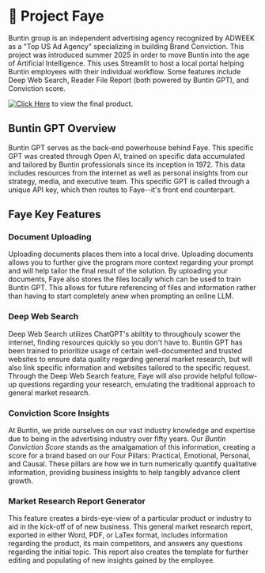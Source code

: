 # 📄 Project Faye

Buntin group is an independent advertising agency recognized by ADWEEK as a "Top US Ad Agency" specializing in building Brand Conviction. This project was introduced summer 2025 in order to move Buntin into the age of Artificial Intelligence. This uses Streamlit to host a local portal helping Buntin employees with their individual workflow. Some features include Deep Web Search, Reader File Report (both powered by Buntin GPT), and Conviction score. 

[![Click Here](https://static.streamlit.io/badges/streamlit_badge_black_white.svg)](https://buntingpt.streamlit.app/) to view the final product. 

## Buntin GPT Overview

Buntin GPT serves as the back-end powerhouse behind Faye. This specific GPT was created through Open AI, trained on specific data accumulated and tailored by Buntin professionals since its inception in 1972. This data includes resources from the internet as well as personal insights from our strategy, media, and executive team. This specific GPT is called through a unique API key, which then routes to Faye--it's front end counterpart. 

## Faye Key Features

### Document Uploading

Uploading documents places them into a local drive. Uploading documents allows you to further give the program more context regarding your prompt and will help tailor the final result of the solution. By uploading your documents, Faye also stores the files locally which can be used to train Buntin GPT. This allows for future referencing of files and information rather than having to start completely anew when prompting an online LLM. 

### Deep Web Search

Deep Web Search utilizes ChatGPT's abiltity to throughouly scower the internet, finding resources quickly so you don't have to. Buntin GPT has been trained to prioritize usage of certain well-documented and trusted websites to ensure data quality regarding general market research, but will also link specific information and websites tailored to the specific request. Through the Deep Web Search feature, Faye will also provide helpful follow-up questions regarding your research, emulating the traditional approach to general market research. 

### Conviction Score Insights

At Buntin, we pride ourselves on our vast industry knowledge and expertise due to being in the advertising industry over fifty years. Our *Buntin Conviction Score* stands as the amalgamation of this information, creating a score for a brand based on our Four Pillars: Practical, Emotional, Personal, and Causal. These pillars are how we in turn numerically quantify qualitative information, providing business insights to help tangibly advance client growth. 

### Market Research Report Generator

This feature creates a birds-eye-view of a particular product or industry to aid in the kick-off of of new business. This general market research report, exported in either Word, PDF, or LaTex format, includes information regarding the product, its main competitors, and answers any questions regarding the initial topic. This report also creates the template for further editing and populating of new  insights gained by the employee. 